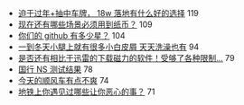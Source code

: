 - [迫于过年+抽中车牌， 18w 落地有什么好的选择](https://www.v2ex.com/t/627503) 119
- [现在还有哪些场景必须用到纸币？](https://www.v2ex.com/t/627579) 109
- [你们的 github 有多少星？](https://www.v2ex.com/t/627659) 104
- [一到冬天小腿上就有很多小白皮屑 天天洗澡也有](https://www.v2ex.com/t/627565) 94
- [是否还有相比于迅雷的下载磁力的软件！受够了各种限制...](https://www.v2ex.com/t/627467) 79
- [国行 NS 测试结果](https://www.v2ex.com/t/627519) 78
- [今天的顺风车有点不爽](https://www.v2ex.com/t/627588) 74
- [地铁上你遇见过哪些让你恶心的事？](https://www.v2ex.com/t/627564) 71